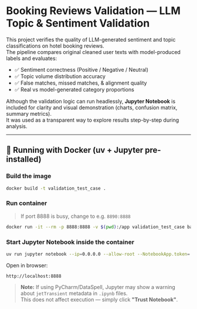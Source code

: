 # Booking Reviews Validation — LLM Topic & Sentiment Validation

This project verifies the quality of LLM-generated sentiment and topic classifications on hotel booking reviews.  
The pipeline compares original cleaned user texts with model-produced labels and evaluates:

- ✅ Sentiment correctness (Positive / Negative / Neutral)
- ✅ Topic volume distribution accuracy
- ✅ False matches, missed matches, & alignment quality
- ✅ Real vs model-generated category proportions

Although the validation logic can run headlessly, **Jupyter Notebook** is included for clarity and visual demonstration (charts, confusion matrix, summary metrics).  
It was used as a transparent way to explore results step-by-step during analysis.

---

## 🚀 Running with Docker (uv + Jupyter pre-installed)

### Build the image
```bash
docker build -t validation_test_case .
```

### Run container
> If port 8888 is busy, change to e.g. `8890:8888`
```bash
docker run -it --rm -p 8888:8888 -v $(pwd):/app validation_test_case bash
```

### Start Jupyter Notebook inside the container
```bash
uv run jupyter notebook --ip=0.0.0.0 --allow-root --NotebookApp.token=''
```

Open in browser:

```
http://localhost:8888
```
> **Note:** If using PyCharm/DataSpell, Jupyter may show a warning  
> about `jetTransient` metadata in `.ipynb` files.  
> This does not affect execution — simply click **"Trust Notebook"**.

